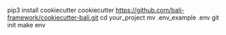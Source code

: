 pip3 install cookiecutter
cookiecutter https://github.com/bali-framework/cookiecutter-bali.git
cd your_project
mv .env_example .env
git init
make env